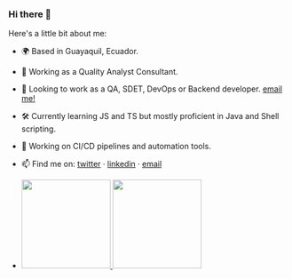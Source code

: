 ### Hi there 👋

Here's a little bit about me:

- 🌍 Based in Guayaquil, Ecuador.
- 💼 Working as a Quality Analyst Consultant.
- 🎯 Looking to work as a QA, SDET, DevOps or Backend developer. [email me!](mailto:dssalaza@gmail.com)
- 🛠 Currently learning JS and TS but mostly proficient in Java and Shell scripting.
- 🤖 Working on CI/CD pipelines and automation tools.
- 📫 Find me on: [twitter](https://twitter.com/Davidssv) · [linkedin](https://www.linkedin.com/in/david-salazarv/) · [email](mailto:dssalaza@gmail.com)

- <a href="https://github.com/dssalaza">
  <img height="160em" src="https://github-readme-stats.vercel.app/api?username=dssalaza&show_icons=true&include_all_commits=true&custom_title=GitHub+Stats&theme=vue">
  <img height="160em" src="https://github-readme-stats.vercel.app/api/top-langs/?username=dssalaza&layout=compact&theme=vue">
</a>


